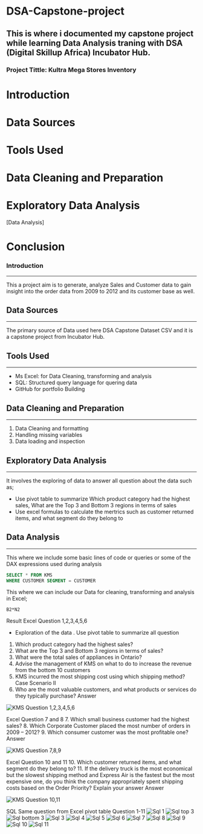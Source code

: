 # DSA-Capstone-project
This is where i documented my capstone project while learning Data Analysis traning with DSA (Digital Skillup Africa) Incubator Hub.
---
### Project Tittle: Kultra Mega Stores Inventory  

  # Introduction
  # Data Sources
  # Tools Used
  # Data Cleaning and Preparation
  # Exploratory Data Analysis
  [Data Analysis]
  # Conclusion

### Introduction
---
This a project aim is to generate, analyze Sales and Customer data to gain insight into the order data from 2009 to 
2012 and its customer base as well.

## Data Sources
---
The primary source of Data used here DSA Capstone Dataset CSV and it is a capstone project from Incubator Hub.

## Tools Used
---
- Ms Excel: for Data Cleaning, transforming and analysis
- SQL: Structured query language for quering data
- GitHub for portfolio Building

## Data Cleaning and Preparation
---
1. Data Cleaning and formatting
2. Handling missing variables
3. Data loading and inspection

## Exploratory Data Analysis
---
It involves the exploring of data to answer all question about the data such as;
 - Use pivot table to summarize Which product category had the highest sales, What are the Top 3 and Bottom 3 regions in terms of sales
 - Use excel formulas to calculate the mertrics such as customer returned items, and what segment do they belong to

## Data Analysis
---
This where we include some basic lines of code or queries or some of the DAX expressions used during analysis

```SQL
SELECT * FROM KMS
WHERE CUSTOMER SEGMENT = CUSTOMER
```
This where we can include our Data for cleaning, transforming and analysis in Excel;

```Excel
B2*N2
```
Result
Excel Question 1,2,3,4,5,6
 - Exploration of the data . Use pivot table to summarize all question
1. Which product category had the highest sales? 
2. What are the Top 3 and Bottom 3 regions in terms of sales? 
3. What were the total sales of appliances in Ontario? 
4. Advise the management of KMS on what to do to increase the revenue from the bottom 
10 customers 
5. KMS incurred the most shipping cost using which shipping method? 
Case Scenario II 
6. Who are the most valuable customers, and what products or services do they typically 
purchase?
Answer

![KMS Question 1,2,3,4,5,6](https://github.com/user-attachments/assets/e7f40742-44cb-4810-9317-8328ca869c39)

Excel Question 7 and 8
7. Which small business customer had the highest sales? 
8. Which Corporate Customer placed the most number of orders in 2009 – 2012?
9. Which consumer customer was the most profitable one? 
Answer

![KMS Question 7,8,9](https://github.com/user-attachments/assets/88efe005-0f8c-4baf-a6ca-d5b05aa53c68)

Excel Question 10 and 11
10. Which customer returned items, and what segment do they belong to? 
11. If the delivery truck is the most economical but the slowest shipping method and 
Express Air is the fastest but the most expensive one, do you think the company 
appropriately spent shipping costs based on the Order Priority? Explain your answer
Answer

![KMS Question 10,11](https://github.com/user-attachments/assets/2cb27c8d-e56b-4a80-a0a0-6f02a64c05cd)

SQL
Same question from Excel pivot table
Question 1-11
![Sql 1](https://github.com/user-attachments/assets/d2d8e402-580e-4f40-a28b-0458046b9eaa)
![Sql top 3](https://github.com/user-attachments/assets/9324a92d-dbd2-4a71-9aab-3e5d35bea294)
![Sql bottom 3](https://github.com/user-attachments/assets/1f45d357-330f-4d25-865e-70fbef60f06e)
![Sql  3](https://github.com/user-attachments/assets/b92983e2-8702-47bc-a899-b1c36122e272)
![Sql 4](https://github.com/user-attachments/assets/874ed630-75e9-4dad-b6be-fbbee40f233f)
![Sql 5](https://github.com/user-attachments/assets/c9753c19-9b45-4de9-bf90-fa9813847907)
![Sql 6](https://github.com/user-attachments/assets/30d28736-538c-4359-af4b-7d3f3dd14e0a)
![Sql 7](https://github.com/user-attachments/assets/cbba86ae-a090-445b-b6cc-2626da3a2000)
![Sql 8](https://github.com/user-attachments/assets/2cc461ee-2728-4948-8d1a-4f5e20ed907d)
![Sql 9](https://github.com/user-attachments/assets/cf6d5051-cddf-4187-a726-04496a6ffb55)
![Sql 10](https://github.com/user-attachments/assets/6ade4690-c8d1-4ca9-a9a2-c697c6dac59c)
![Sql 11](https://github.com/user-attachments/assets/940ee955-de86-465b-b0c2-993b69789a66)






 
